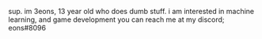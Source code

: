 sup. im 3eons, 13 year old who does dumb stuff.
i am interested in machine learning, and game development
you can reach me at my discord; eons#8096

<!---
3eons/3eons is a ✨ special ✨ repository because its `README.md` (this file) appears on your GitHub profile.
You can click the Preview link to take a look at your changes.
--->
